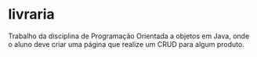 # livraria
Trabalho da disciplina de Programação Orientada a objetos em Java, onde o aluno deve criar uma página que realize um CRUD para algum produto.
